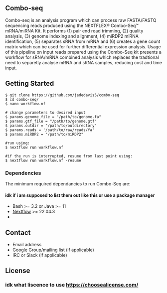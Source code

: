 
## Combo-seq

Combo-seq is an analysis program which can process raw FASTA/FASTQ sequencing reads produced using the NEXTFLEX® Combo-Seq™ mRNA/miRNA Kit. It performs (1) pair end read trimming, (2) quality analysis, (3) genome indexing and alignment, (4) miRDP2 miRNA identification, (5) separates sRNA from mRNA 
and (6) creates a gene count matrix which can be used for further differential expression analysis. Usage of this pipeline on input reads prepared using the Combo-Seq kit presents a workflow for sRNA/mRNA combined analysis which replaces the tradtional need to separetly analyse mRNA and sRNA samples, reducing cost and time input. 


## Getting Started

``` 
$ git clone https://github.com/jadedavis5/combo-seq
$ cd combo-seq/
$ nano workflow.nf

# change parameters to desired input 
$ params.genome_file = "/path/to/genome.fa"
$ params.gtf_file = "/path/to/genome.gtf"
$ params.outdir = "/path/to/outdirectory"
$ params.reads = '/path/to/raw/reads/fa'
$ params.miRDP2 = "/path/to/miRDP2"

#run using:
$ nextflow run workflow.nf

#if the run is interrupted, resume from last point using:
$ nextflow run workflow.nf -resume
```

### Dependencies
The minimum required dependancies to run Combo-Seq are:
#### idk if i am supposed to list them out like this or use a package manager
* Bash >= 3.2 or Java >= 11
* [Nextflow](https://github.com/nextflow-io/nextflow) >= 22.04.3
* 



## Contact
- Email address
- Google Group/mailing list (if applicable)
- IRC or Slack (if applicable)

## License
### idk what liscence to use https://choosealicense.com/
